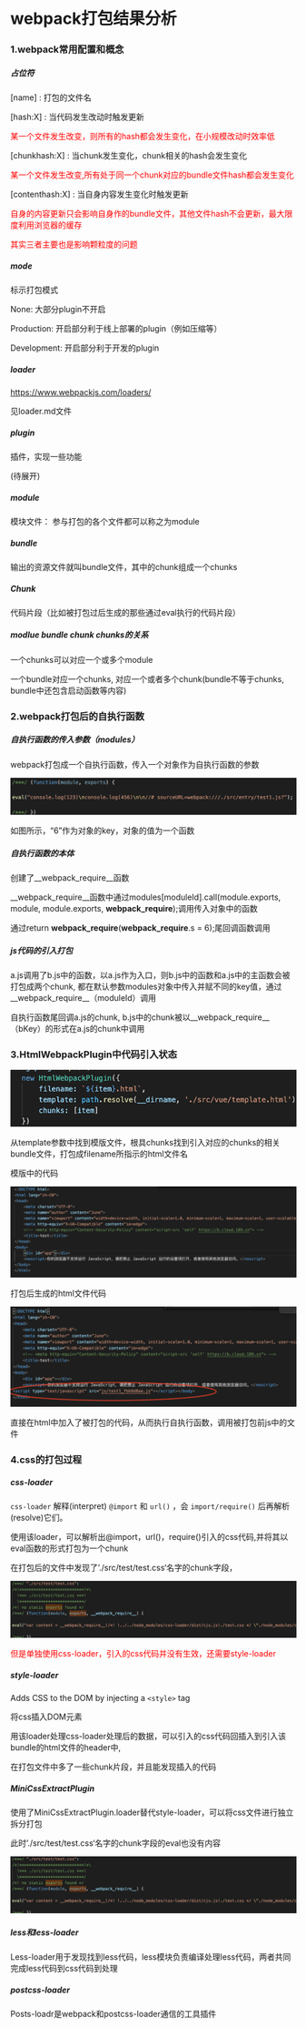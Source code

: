 # webpack打包结果分析



### 1.webpack常用配置和概念

##### 占位符

[name] : 打包的文件名

[hash:X] : 当代码发生改动时触发更新

<font color="red">某一个文件发生改变，则所有的hash都会发生变化，在小规模改动时效率低</font>

[chunkhash:X] : 当chunk发生变化，chunk相关的hash会发生变化

<font color="red">某一个文件发生改变,所有处于同一个chunk对应的bundle文件hash都会发生变化</font>

[contenthash:X] : 当自身内容发生变化时触发更新

<font color="red">自身的内容更新只会影响自身作的bundle文件，其他文件hash不会更新，最大限度利用浏览器的缓存</font>

<font color='red'>其实三者主要也是影响颗粒度的问题</font>

##### mode

标示打包模式

None: 大部分plugin不开启

Production: 开启部分利于线上部署的plugin（例如压缩等）

Development: 开启部分利于开发的plugin

##### loader

https://www.webpackjs.com/loaders/

见loader.md文件

##### plugin

插件，实现一些功能

(待展开)

##### module

模块文件： 参与打包的各个文件都可以称之为module

##### bundle

输出的资源文件就叫bundle文件，其中的chunk组成一个chunks

##### Chunk

代码片段（比如被打包过后生成的那些通过eval执行的代码片段）

##### modlue bundle chunk chunks的关系

一个chunks可以对应一个或多个module

一个bundle对应一个chunks, 对应一个或者多个chunk(bundle不等于chunks, bundle中还包含启动函数等内容)





### 2.webpack打包后的自执行函数

##### 自执行函数的传入参数（modules）

webpack打包成一个自执行函数，传入一个对象作为自执行函数的参数

![](./image/1.png)

如图所示，“6”作为对象的key，对象的值为一个函数



##### 自执行函数的本体

创建了__webpack_require__函数

__webpack_require__函数中通过modules[moduleId].call(module.exports, module, module.exports, __webpack_require__);调用传入对象中的函数

通过return __webpack_require__(__webpack_require__.s = 6);尾回调函数调用



##### js代码的引入打包

a.js调用了b.js中的函数，以a.js作为入口，则b.js中的函数和a.js中的主函数会被打包成两个chunk, 都在默认参数modules对象中传入并赋不同的key值，通过__webpack_require__（moduleId）调用

自执行函数尾回调a.js的chunk, b.js中的chunk被以__webpack_require__（bKey）的形式在a.js的chunk中调用 





### 3.HtmlWebpackPlugin中代码引入状态

![](./image/2.png)

从template参数中找到模版文件，根具chunks找到引入对应的chunks的相关bundle文件，打包成filename所指示的html文件名

模版中的代码

![](./image/3.png)

打包后生成的html文件代码

![](./image/4.png)

直接在html中加入了被打包的代码，从而执行自执行函数，调用被打包前js中的文件



### 4.css的打包过程

##### css-loader

`css-loader` 解释(interpret) `@import` 和 `url()` ，会 `import/require()` 后再解析(resolve)它们。

使用该loader，可以解析出@import，url()，require()引入的css代码,并将其以eval函数的形式打包为一个chunk

在打包后的文件中发现了’./src/test/test.css‘名字的chunk字段，

![](./image/5.png)

<font color="red">但是单独使用css-loader，引入的css代码并没有生效，还需要style-loader</font>

##### style-loader

Adds CSS to the DOM by injecting a `<style>` tag

将css插入DOM元素

用该loader处理css-loader处理后的数据，可以引入的css代码回插入到引入该bundle的html文件的header中,

在打包文件中多了一些chunk片段，并且能发现插入的代码

##### MiniCssExtractPlugin

使用了MiniCssExtractPlugin.loader替代style-loader，可以将css文件进行独立拆分打包

此时’./src/test/test.css‘名字的chunk字段的eval也没有内容

![](./image/6.png)

##### less和less-loader

Less-loader用于发现找到less代码，less模块负责编译处理less代码，两者共同完成less代码到css代码到处理

##### postcss-loader

Posts-loadr是webpack和postcss-loader通信的工具插件